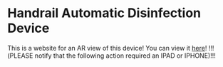 # Handrail Automatic Disinfection Device
This is a website for an AR view of this device! You can view it [here](website.html)!
!!!(PLEASE notify that the following action required an IPAD or IPHONE)!!!
